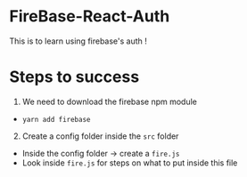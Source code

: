 # FireBase-React-Auth
This is to learn using firebase's auth !


# Steps to success

1. We need to download the firebase npm module
  - `yarn add firebase`
2. Create a config folder inside the `src` folder
  - Inside the config folder -> create a `fire.js`
  - Look inside `fire.js` for steps on what to put inside this file
